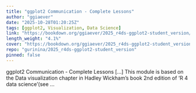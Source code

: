 ```yaml
---
title: "ggplot2 Communication - Complete Lessons"
author: "ggiaever"
date: "2025-10-28T01:20:25Z"
tags: [ggplot2, Visualization, Data Science]
link: "https://bookdown.org/ggiaever/2025_r4ds-ggplot2-student_version/"
length_weight: "4.1%"
cover: "https://bookdown.org/ggiaever/2025_r4ds-ggplot2-student_version/images/koosggplot.png"
repo: "gurinina/2025_r4ds-ggplot2-student_version"
pinned: false
---
```


ggplot2 Communication - Complete Lessons [...] This module is based on the Data visualization chapter in Hadley Wickham’s book 2nd edition of ‘R 4 data science’(see ...
